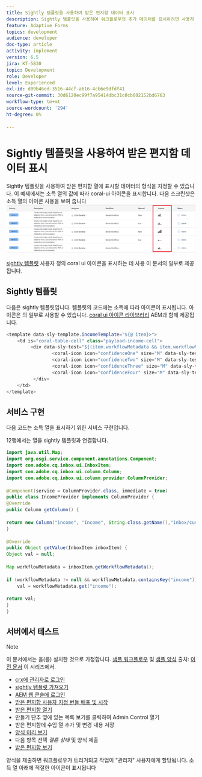 ```yaml
---
title: Sightly 템플릿을 사용하여 받은 편지함 데이터 표시
description: Sightly 템플릿을 사용하여 워크플로우의 추가 데이터를 표시하려면 사용자 지정 열을 추가하십시오.
feature: Adaptive Forms
topics: development
audience: developer
doc-type: article
activity: implement
version: 6.5
jira: KT-5830
topic: Development
role: Developer
level: Experienced
exl-id: d09b46ed-3516-44cf-a616-4cb6e9dfdf41
source-git-commit: 30d6120ec99f7a95414dbc31c0cb002152bd6763
workflow-type: tm+mt
source-wordcount: '294'
ht-degree: 0%

---
```


# Sightly 템플릿을 사용하여 받은 편지함 데이터 표시

Sightly 템플릿을 사용하여 받은 편지함 열에 표시할 데이터의 형식을 지정할 수 있습니다. 이 예제에서는 소득 열의 값에 따라 coral-ui 아이콘을 표시합니다. 다음 스크린샷은 소득 열의 아이콘 사용을 보여 줍니다
![수입-아이콘](assets/income-column.PNG)

[sightly 템플릿](assets/sightly-template.zip) 사용자 정의 coral ui 아이콘을 표시하는 데 사용 이 문서의 일부로 제공됩니다.

## Sightly 템플릿

다음은 sightly 템플릿입니다. 템플릿의 코드에는 소득에 따라 아이콘이 표시됩니다. 아이콘은 의 일부로 사용할 수 있습니다. [coral ui 아이콘 라이브러리](https://helpx.adobe.com/experience-manager/6-3/sites/developing/using/reference-materials/coral-ui/coralui3/Coral.Icon.html#availableIcons) AEM과 함께 제공됩니다.

```java
<template data-sly-template.incomeTemplate="${@ item}>">
    <td is="coral-table-cell" class="payload-income-cell">
         <div data-sly-test="${(item.workflowMetadata && item.workflowMetadata.income)}" data-sly-set.income ="${item.workflowMetadata.income}">
                 <coral-icon icon="confidenceOne" size="M" data-sly-test="${income >=0 && income <10000}"></coral-icon>
                 <coral-icon icon="confidenceTwo" size="M" data-sly-test="${income >=10000 && income <100000}"></coral-icon>
                 <coral-icon icon="confidenceThree" size="M" data-sly-test="${income >=100000 && income <500000}"></coral-icon>
                 <coral-icon icon="confidenceFour" size="M" data-sly-test="${income >=500000}"></coral-icon>
          </div>
    </td>
</template>
```

## 서비스 구현

다음 코드는 소득 열을 표시하기 위한 서비스 구현입니다.

12행에서는 열을 sightly 템플릿과 연결합니다.

```java
import java.util.Map;
import org.osgi.service.component.annotations.Component;
import com.adobe.cq.inbox.ui.InboxItem;
import com.adobe.cq.inbox.ui.column.Column;
import com.adobe.cq.inbox.ui.column.provider.ColumnProvider;

@Component(service = ColumnProvider.class, immediate = true)
public class IncomeProvider implements ColumnProvider {
@Override
public Column getColumn() {

return new Column("income", "Income", String.class.getName(),"inbox/customization/column-templates.html", "incomeTemplate");
}

@Override
public Object getValue(InboxItem inboxItem) {
Object val = null;

Map workflowMetadata = inboxItem.getWorkflowMetadata();

if (workflowMetadata != null && workflowMetadata.containsKey("income"))
    val = workflowMetadata.get("income");

return val;
}
}
```

## 서버에서 테스트

>[!NOTE]
>
>이 문서에서는 을(를) 설치한 것으로 가정합니다. [샘플 워크플로우](assets/review-workflow.zip) 및 [샘플 양식](assets/snap-form.zip) 출처: [이전 문서](https://experienceleague.adobe.com/docs/experience-manager-learn/forms/inbox-customization/add-married-column.html) 이 시리즈에서.

* [crx에 관리자로 로그인](http://localhost:4502/crx/de/index.jsp)
* [sightly 템플릿 가져오기](assets/sightly-template.zip)
* [AEM 웹 콘솔에 로그인](http://localhost:4502/system/console/bundles)
* [받은 편지함 사용자 지정 번들 배포 및 시작](assets/income-column-customization.jar)
* [받은 편지함 열기](http://localhost:4502/aem/inbox)
* 만들기 단추 옆에 있는 목록 보기를 클릭하여 Admin Control 열기
* 받은 편지함에 수입 열 추가 및 변경 내용 저장
* [양식 미리 보기](http://localhost:4502/content/dam/formsanddocuments/snapform/jcr:content?wcmmode=disabled)
* 다음 항목 선택 _결혼 상태_ 및 양식 제출
* [받은 편지함 보기](http://localhost:4502/aem/inbox)

양식을 제출하면 워크플로우가 트리거되고 작업이 &quot;관리자&quot; 사용자에게 할당됩니다. 소득 열 아래에 적절한 아이콘이 표시됩니다

